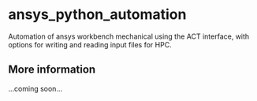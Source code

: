 # ansys_python_automation
Automation of ansys workbench mechanical using the ACT interface, with options for writing and reading input files for HPC.

## More information
...coming soon...

